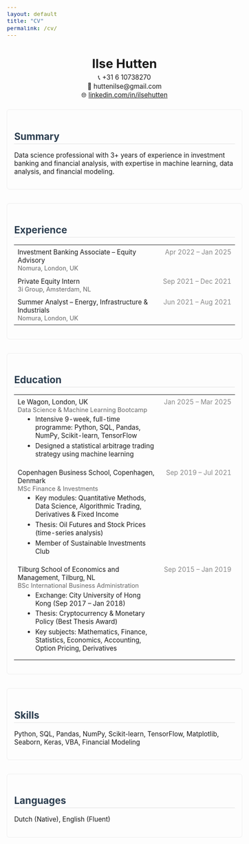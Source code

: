 ```yaml
---
layout: default
title: "CV"
permalink: /cv/
---
```


<style>
  /* Layout Tweaks */
  .page__content {
    max-width: 900px;
    margin: auto;
    font-size: 0.95rem;
    line-height: 1.6;
  }

  body {
    font-size: 0.95rem;
  }

  .cv-header { margin-bottom: 1.5rem; text-align: center; }
  .cv-header h1 { font-size: 1.8rem; margin-bottom: 0.3rem; }
  .cv-contact p { margin: 0.1rem 0; font-size: 0.95rem; }

  .cv-section {
    margin-bottom: 2rem;
    padding: 1rem;
    background-color: #fdfdfd;
    border: 1px solid #eee;
    border-radius: 6px;
  }

  .cv-section h2 {
    font-size: 1.4rem;
    color: #2c3e50;
    border-bottom: 2px solid #eee;
    padding-bottom: 0.2rem;
    margin-bottom: 1rem;
  }

  .cv-table {
    width: 100%;
    border-collapse: collapse;
  }

  .cv-table td,
  .cv-table th {
    padding: 0.4rem 0.5rem;
    vertical-align: top;
    font-size: 0.95rem;
  }

  .cv-table td:first-child {
    font-weight: normal;
  }

  .cv-role {
    font-weight: bold;
  }

  .cv-location {
    color: #666;
    font-size: 0.9rem;
  }

  .cv-dates {
    text-align: right;
    color: #888;
    white-space: nowrap;
  }

  .cv-bullets {
    margin: 0.3em 0 0.7em 1em;
    font-size: 0.95rem;
  }

  .cv-bullets li {
    margin-bottom: 0.3rem;
  }
</style>

<div class="cv-header">
  <h1>Ilse Hutten</h1>
  <div class="cv-contact">
    <p>📞 +31 6 10738270</p>
    <p>📧 huttenilse@gmail.com</p>
    <p>🌐 <a href="https://www.linkedin.com/in/ilsehutten">linkedin.com/in/ilsehutten</a></p>
  </div>
</div>

<div class="cv-section">
  <h2>Summary</h2>
  <p>Data science professional with 3+ years of experience in investment banking and financial analysis, with expertise in machine learning, data analysis, and financial modeling.</p>
</div>

<div class="cv-section">
  <h2>Experience</h2>
  <table class="cv-table">
    <tr>
      <td class="cv-role">Investment Banking Associate – Equity Advisory<br>
        <span class="cv-location">Nomura, London, UK</span>
      </td>
      <td class="cv-dates">Apr 2022 – Jan 2025</td>
    </tr>
    <tr>
      <td class="cv-role">Private Equity Intern<br>
        <span class="cv-location">3i Group, Amsterdam, NL</span>
      </td>
      <td class="cv-dates">Sep 2021 – Dec 2021</td>
    </tr>
    <tr>
      <td class="cv-role">Summer Analyst – Energy, Infrastructure & Industrials<br>
        <span class="cv-location">Nomura, London, UK</span>
      </td>
      <td class="cv-dates">Jun 2021 – Aug 2021</td>
    </tr>
  </table>
</div>

<div class="cv-section">
  <h2>Education</h2>
  <table class="cv-table">
    <tr>
      <td class="cv-role">Le Wagon, London, UK<br>
        <span class="cv-location">Data Science & Machine Learning Bootcamp</span>
        <ul class="cv-bullets">
          <li>Intensive 9-week, full-time programme: Python, SQL, Pandas, NumPy, Scikit-learn, TensorFlow</li>
          <li>Designed a statistical arbitrage trading strategy using machine learning</li>
        </ul>
      </td>
      <td class="cv-dates">Jan 2025 – Mar 2025</td>
    </tr>
    <tr>
      <td class="cv-role">Copenhagen Business School, Copenhagen, Denmark<br>
        <span class="cv-location">MSc Finance & Investments</span>
        <ul class="cv-bullets">
          <li>Key modules: Quantitative Methods, Data Science, Algorithmic Trading, Derivatives & Fixed Income</li>
          <li>Thesis: Oil Futures and Stock Prices (time-series analysis)</li>
          <li>Member of Sustainable Investments Club</li>
        </ul>
      </td>
      <td class="cv-dates">Sep 2019 – Jul 2021</td>
    </tr>
    <tr>
      <td class="cv-role">Tilburg School of Economics and Management, Tilburg, NL<br>
        <span class="cv-location">BSc International Business Administration</span>
        <ul class="cv-bullets">
          <li>Exchange: City University of Hong Kong (Sep 2017 – Jan 2018)</li>
          <li>Thesis: Cryptocurrency & Monetary Policy (Best Thesis Award)</li>
          <li>Key subjects: Mathematics, Finance, Statistics, Economics, Accounting, Option Pricing, Derivatives</li>
        </ul>
      </td>
      <td class="cv-dates">Sep 2015 – Jan 2019</td>
    </tr>
  </table>
</div>

<div class="cv-section">
  <h2>Skills</h2>
  <p>Python, SQL, Pandas, NumPy, Scikit-learn, TensorFlow, Matplotlib, Seaborn, Keras, VBA, Financial Modeling</p>
</div>

<div class="cv-section">
  <h2>Languages</h2>
  <p>Dutch (Native), English (Fluent)</p>
</div>
